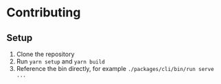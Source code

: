 # Contributing

## Setup

1. Clone the repository
2. Run `yarn setup` and `yarn build`
3. Reference the bin directly, for example `./packages/cli/bin/run serve ...`
